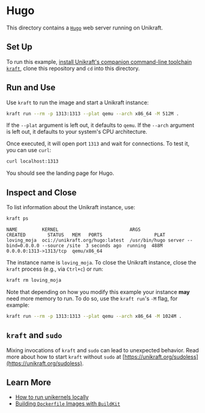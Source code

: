 # Hugo

This directory contains a [`Hugo`](https://gohugo.io/) web server running on Unikraft.

## Set Up

To run this example, [install Unikraft's companion command-line toolchain `kraft`](https://unikraft.org/docs/cli), clone this repository and `cd` into this directory.

## Run and Use

Use `kraft` to run the image and start a Unikraft instance:

```bash
kraft run --rm -p 1313:1313 --plat qemu --arch x86_64 -M 512M .
```

If the `--plat` argument is left out, it defaults to `qemu`.
If the `--arch` argument is left out, it defaults to your system's CPU architecture.

Once executed, it will open port `1313` and wait for connections.
To test it, you can use `curl`:

```bash
curl localhost:1313
```

You should see the landing page for Hugo.

## Inspect and Close

To list information about the Unikraft instance, use:

```bash
kraft ps
```

```text
NAME         KERNEL                          ARGS                                                CREATED        STATUS   MEM   PORTS                   PLAT
loving_moja  oci://unikraft.org/hugo:latest  /usr/bin/hugo server --bind=0.0.0.0 --source /site  3 seconds ago  running  488M  0.0.0.0:1313->1313/tcp  qemu/x86_64
```

The instance name is `loving_moja`.
To close the Unikraft instance, close the `kraft` process (e.g., via `Ctrl+c`) or run:

```bash
kraft rm loving_moja
```

Note that depending on how you modify this example your instance **may** need more memory to run.
To do so, use the `kraft run`'s `-M` flag, for example:

```bash
kraft run --rm -p 1313:1313 --plat qemu --arch x86_64 -M 1024M .
```

## `kraft` and `sudo`

Mixing invocations of `kraft` and `sudo` can lead to unexpected behavior.
Read more about how to start `kraft` without `sudo` at [https://unikraft.org/sudoless](https://unikraft.org/sudoless).

## Learn More

- [How to run unikernels locally](https://unikraft.org/docs/cli/running)
- [Building `Dockerfile` Images with `BuildKit`](https://unikraft.org/guides/building-dockerfile-images-with-buildkit)

